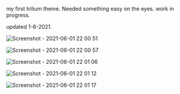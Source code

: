 


my first trilium theme. Needed something easy on the eyes. work in progress.

updated 1-6-2021.

![Screenshot - 2021-06-01 22 00 51](https://user-images.githubusercontent.com/84742924/120383323-07fa9100-c325-11eb-8862-9ad976d1053a.png)

![Screenshot - 2021-06-01 22 00 57](https://user-images.githubusercontent.com/84742924/120383331-0af58180-c325-11eb-9fb7-3ef87796cc74.png)

![Screenshot - 2021-06-01 22 01 06](https://user-images.githubusercontent.com/84742924/120383346-0df07200-c325-11eb-99d0-e7a8b846e40d.png)

![Screenshot - 2021-06-01 22 01 12](https://user-images.githubusercontent.com/84742924/120383354-1052cc00-c325-11eb-98f4-9b3bd8c6ef0d.png)

![Screenshot - 2021-06-01 22 01 17](https://user-images.githubusercontent.com/84742924/120383361-121c8f80-c325-11eb-8a4e-ebf1b370ce75.png)
